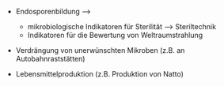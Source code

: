 - Endosporenbildung -->   
	- mikrobiologische Indikatoren für Sterilität --> Steriltechnik 
	- Indikatoren für die Bewertung von Weltraumstrahlung 

- Verdrängung von unerwünschten Mikroben (z.B. an Autobahnraststätten)
- Lebensmittelproduktion (z.B. Produktion von Natto)